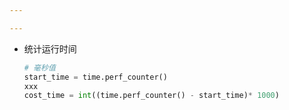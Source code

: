 ```yaml
---

---
```


- 统计运行时间

  ```python
  # 毫秒值
  start_time = time.perf_counter()
  xxx
  cost_time = int((time.perf_counter() - start_time)* 1000)
  ```

  